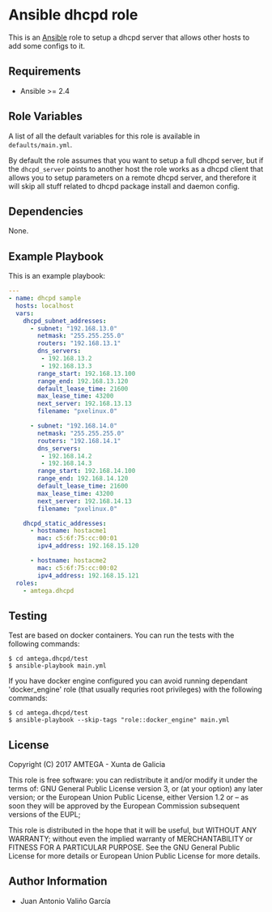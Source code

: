 # Ansible dhcpd role

This is an [Ansible](http://www.ansible.com) role to setup a dhcpd server that allows other hosts to add some configs to it.

## Requirements

- Ansible >= 2.4

## Role Variables

A list of all the default variables for this role is available in `defaults/main.yml`.

By default the role assumes that you want to setup a full dhcpd server, but if the `dhcpd_server` points to another host the role works as a dhcpd client that allows you to setup parameters on a remote dhcpd server, and therefore it will skip all stuff related to dhcpd package install and daemon config.

## Dependencies

None.

## Example Playbook

This is an example playbook:

```yaml
---
- name: dhcpd sample
  hosts: localhost  
  vars:
    dhcpd_subnet_addresses:
      - subnet: "192.168.13.0"
        netmask: "255.255.255.0"
        routers: "192.168.13.1"
        dns_servers:
         - 192.168.13.2
         - 192.168.13.3
        range_start: 192.168.13.100
        range_end: 192.168.13.120
        default_lease_time: 21600
        max_lease_time: 43200
        next_server: 192.168.13.13
        filename: "pxelinux.0"

      - subnet: "192.168.14.0"
        netmask: "255.255.255.0"
        routers: "192.168.14.1"
        dns_servers:
         - 192.168.14.2
         - 192.168.14.3
        range_start: 192.168.14.100
        range_end: 192.168.14.120
        default_lease_time: 21600
        max_lease_time: 43200
        next_server: 192.168.14.13
        filename: "pxelinux.0"

    dhcpd_static_addresses:
      - hostname: hostacme1
        mac: c5:6f:75:cc:00:01
        ipv4_address: 192.168.15.120

      - hostname: hostacme2
        mac: c5:6f:75:cc:00:02
        ipv4_address: 192.168.15.121
  roles:
    - amtega.dhcpd
```

## Testing

Test are based on docker containers. You can run the tests with the following commands:

```shell
$ cd amtega.dhcpd/test
$ ansible-playbook main.yml
```

If you have docker engine configured you can avoid running dependant 'docker_engine' role (that usually requries root privileges) with the following commands:

```shell
$ cd amtega.dhcpd/test
$ ansible-playbook --skip-tags "role::docker_engine" main.yml
```

## License

Copyright (C) 2017 AMTEGA - Xunta de Galicia

This role is free software: you can redistribute it and/or modify
it under the terms of:
GNU General Public License version 3, or (at your option) any later version;
or the European Union Public License, either Version 1.2 or – as soon
they will be approved by the European Commission ­subsequent versions of
the EUPL;

This role is distributed in the hope that it will be useful,
but WITHOUT ANY WARRANTY; without even the implied warranty of
MERCHANTABILITY or FITNESS FOR A PARTICULAR PURPOSE.  See the
GNU General Public License for more details or European Union Public License for more details.

## Author Information

- Juan Antonio Valiño García
